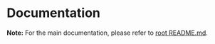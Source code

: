 # Documentation

**Note:** For the main documentation, please refer to [root README.md](../../README.md).
